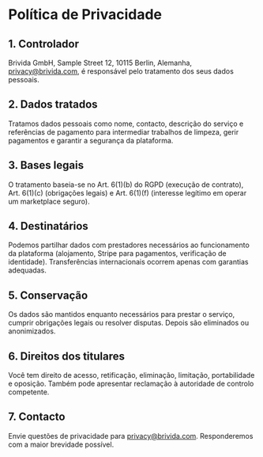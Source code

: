 # Política de Privacidade

## 1. Controlador
Brivida GmbH, Sample Street 12, 10115 Berlin, Alemanha, privacy@brivida.com, é responsável pelo tratamento dos seus dados pessoais.

## 2. Dados tratados
Tratamos dados pessoais como nome, contacto, descrição do serviço e referências de pagamento para intermediar trabalhos de limpeza, gerir pagamentos e garantir a segurança da plataforma.

## 3. Bases legais
O tratamento baseia-se no Art. 6(1)(b) do RGPD (execução de contrato), Art. 6(1)(c) (obrigações legais) e Art. 6(1)(f) (interesse legítimo em operar um marketplace seguro).

## 4. Destinatários
Podemos partilhar dados com prestadores necessários ao funcionamento da plataforma (alojamento, Stripe para pagamentos, verificação de identidade). Transferências internacionais ocorrem apenas com garantias adequadas.

## 5. Conservação
Os dados são mantidos enquanto necessários para prestar o serviço, cumprir obrigações legais ou resolver disputas. Depois são eliminados ou anonimizados.

## 6. Direitos dos titulares
Você tem direito de acesso, retificação, eliminação, limitação, portabilidade e oposição. Também pode apresentar reclamação à autoridade de controlo competente.

## 7. Contacto
Envie questões de privacidade para privacy@brivida.com. Responderemos com a maior brevidade possível.
